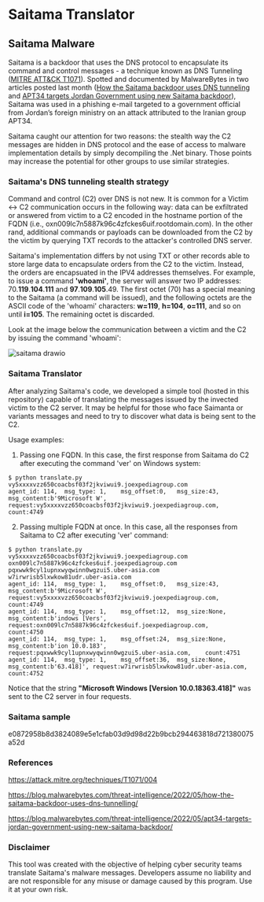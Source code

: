 # Saitama Translator

## Saitama Malware

Saitama is a backdoor that uses the DNS protocol to encapsulate its command and control messages - a technique known as DNS Tunneling ([MITRE ATT&CK T1071](https://attack.mitre.org/techniques/T1071/004)). Spotted and documented by MalwareBytes in two articles posted last month ([How the Saitama backdoor uses DNS tunneling](https://blog.malwarebytes.com/threat-intelligence/2022/05/how-the-saitama-backdoor-uses-dns-tunnelling/) and [APT34 targets Jordan Government using new Saitama backdoor](https://blog.malwarebytes.com/threat-intelligence/2022/05/apt34-targets-jordan-government-using-new-saitama-backdoor/)), Saitama was used in a phishing e-mail targeted to a government official from Jordan’s foreign ministry on an attack attributed to the Iranian group APT34. 

Saitama caught our attention for two reasons: the stealth way the C2 messages are hidden in DNS protocol and the ease of access to malware implementation details by simply decompiling the .Net binary. Those points may increase the potential for other groups to use similar strategies.

### Saitama's DNS tunneling stealth strategy

Command and control (C2) over DNS is not new. It is common for a Victim <-> C2 communication occurs in the following way: data can be exfiltrated or answered from victim to a C2 encoded in the hostname portion of the FQDN (i.e., oxn009lc7n5887k96c4zfckes6uif.rootdomain.com). In the other rand, additional commands or payloads can be downloaded from the C2 by the victim by querying TXT records to the attacker's controlled DNS server. 

Saitama's implementation differs by not using TXT or other records able to store large data to encapsulate orders from the C2 to the victim. Instead, the orders are encapsuated in the IPV4 addresses themselves. For example, to issue a command **'whoami'**, the server will answer two IP addresses: 70.**119**.**104**.**111** and **97**.**109**.**105**.49. The first octet (70) has a special meaning to the Saitama (a command will be issued), and the following octets are the ASCII code of the 'whoami' characters: **w=119**, **h=104**, **o=111**, and so on until **i=105**. The remaining octet is discarded. 

Look at the image below the communication between a victim and the C2 by issuing the command 'whoami':

![saitama drawio](https://user-images.githubusercontent.com/32780523/172954623-f4e5e363-0cab-4712-a7b8-b7d17fe9e8b4.png)


### Saitama Translator

After analyzing Saitama's code, we developed a simple tool (hosted in this repository) capable of translating the messages issued by the invected victim to the C2 server. It may be helpful for those who face Saimanta or variants messages and need to try to discover what data is being sent to the C2.

Usage examples:
1. Passing one FQDN. In this case, the first response from Saitama do C2 after executing the command 'ver' on Windows system:
```
$ python translate.py vy5xxxxvzz650coacbsf03f2jkviwui9.joexpediagroup.com
agent_id: 114,  msg_type: 1,    msg_offset:0,   msg_size:43,    msg_content:b'9Microsoft W',    request:vy5xxxxvzz650coacbsf03f2jkviwui9.joexpediagroup.com,    count:4749
```
2. Passing multiple FQDN at once. In this case, all the responses from Saitama to C2 after executing 'ver' command:
```
$ python translate.py vy5xxxxvzz650coacbsf03f2jkviwui9.joexpediagroup.com oxn009lc7n5887k96c4zfckes6uif.joexpediagroup.com pqxwwk9cyl1upnxwyqwinn0wgzui5.uber-asia.com w7irwrisb5lxwkow81udr.uber-asia.com
agent_id: 114,  msg_type: 1,    msg_offset:0,   msg_size:43,    msg_content:b'9Microsoft W',    request:vy5xxxxvzz650coacbsf03f2jkviwui9.joexpediagroup.com,    count:4749
agent_id: 114,  msg_type: 1,    msg_offset:12,  msg_size:None,  msg_content:b'indows [Vers',    request:oxn009lc7n5887k96c4zfckes6uif.joexpediagroup.com,       count:4750
agent_id: 114,  msg_type: 1,    msg_offset:24,  msg_size:None,  msg_content:b'ion 10.0.183',    request:pqxwwk9cyl1upnxwyqwinn0wgzui5.uber-asia.com,    count:4751
agent_id: 114,  msg_type: 1,    msg_offset:36,  msg_size:None,  msg_content:b'63.418]', request:w7irwrisb5lxwkow81udr.uber-asia.com,    count:4752
```
Notice that the string **"Microsoft Windows [Version 10.0.18363.418]"** was sent to the C2 server in four requests.


### Saitama sample
e0872958b8d3824089e5e1cfab03d9d98d22b9bcb294463818d721380075a52d

### References
https://attack.mitre.org/techniques/T1071/004

https://blog.malwarebytes.com/threat-intelligence/2022/05/how-the-saitama-backdoor-uses-dns-tunnelling/

https://blog.malwarebytes.com/threat-intelligence/2022/05/apt34-targets-jordan-government-using-new-saitama-backdoor/

### Disclaimer
This tool was created with the objective of helping cyber security teams translate Saitama's malware messages. Developers assume no liability and are not responsible for any misuse or damage caused by this program. Use it at your own risk.
